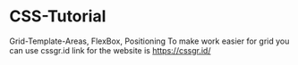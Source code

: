 # CSS-Tutorial
Grid-Template-Areas, FlexBox, Positioning
To make work easier for grid you can use cssgr.id 
link for the website is https://cssgr.id/
